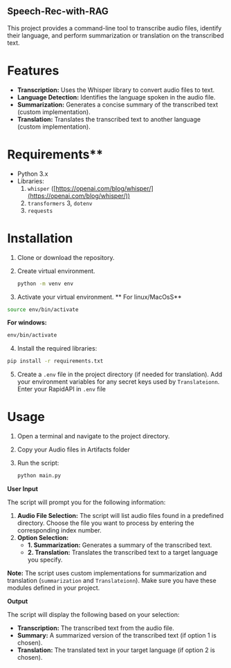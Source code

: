 ## Speech-Rec-with-RAG

This project provides a command-line tool to transcribe audio files, identify their language, and perform summarization or translation on the transcribed text.

# Features

- **Transcription:** Uses the Whisper library to convert audio files to text.
- **Language Detection:** Identifies the language spoken in the audio file.
- **Summarization:** Generates a concise summary of the transcribed text (custom implementation).
- **Translation:** Translates the transcribed text to another language (custom implementation).

# Requirements\*\*

- Python 3.x
- Libraries:
  1. `whisper` ([https://openai.com/blog/whisper/](https://openai.com/blog/whisper/))
  2. `transformers`
     3, `dotenv`
  3. `requests`

# Installation

1. Clone or download the repository.
2. Create virtual environment.

   ```bash
   python -m venv env
   ```

3. Activate your virtual environment.
   ** For linux/MacOsS**

```bash
source env/bin/activate
```

**For windows:**

```bash
env/bin/activate

```

4. Install the required libraries:

```bash
pip install -r requirements.txt
```

5. Create a `.env` file in the project directory (if needed for translation). Add your environment variables for any secret keys used by `Translateionn`.
   Enter your RapidAPI in `.env` file

# Usage

1. Open a terminal and navigate to the project directory.
2. Copy your Audio files in Artifacts folder
3. Run the script:

   ```bash
   python main.py
   ```

**User Input**

The script will prompt you for the following information:

1. **Audio File Selection:** The script will list audio files found in a predefined directory. Choose the file you want to process by entering the corresponding index number.
2. **Option Selection:**
   - **1. Summarization:** Generates a summary of the transcribed text.
   - **2. Translation:** Translates the transcribed text to a target language you specify.

**Note:** The script uses custom implementations for summarization and translation (`summarization` and `Translateionn`). Make sure you have these modules defined in your project.

**Output**

The script will display the following based on your selection:

- **Transcription:** The transcribed text from the audio file.
- **Summary:** A summarized version of the transcribed text (if option 1 is chosen).
- **Translation:** The translated text in your target language (if option 2 is chosen).

